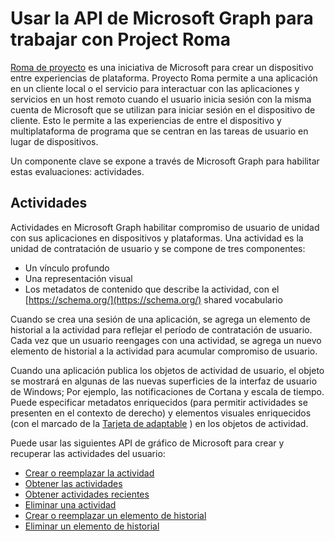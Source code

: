 # <a name="use-the-microsoft-graph-api-to-work-with-project-rome"></a>Usar la API de Microsoft Graph para trabajar con Project Roma

[Roma de proyecto](https://developer.microsoft.com/en-us/windows/project-rome) es una iniciativa de Microsoft para crear un dispositivo entre experiencias de plataforma. Proyecto Roma permite a una aplicación en un cliente local o el servicio para interactuar con las aplicaciones y servicios en un host remoto cuando el usuario inicia sesión con la misma cuenta de Microsoft que se utilizan para iniciar sesión en el dispositivo de cliente. Esto le permite a las experiencias de entre el dispositivo y multiplataforma de programa que se centran en las tareas de usuario en lugar de dispositivos.

Un componente clave se expone a través de Microsoft Graph para habilitar estas evaluaciones: actividades.

## <a name="activities"></a>Actividades

Actividades en Microsoft Graph habilitar compromiso de usuario de unidad con sus aplicaciones en dispositivos y plataformas. Una actividad es la unidad de contratación de usuario y se compone de tres componentes:

- Un vínculo profundo
- Una representación visual
- Los metadatos de contenido que describe la actividad, con el [https://schema.org/](https://schema.org/) shared vocabulario

Cuando se crea una sesión de una aplicación, se agrega un elemento de historial a la actividad para reflejar el período de contratación de usuario. Cada vez que un usuario reengages con una actividad, se agrega un nuevo elemento de historial a la actividad para acumular compromiso de usuario.

Cuando una aplicación publica los objetos de actividad de usuario, el objeto se mostrará en algunas de las nuevas superficies de la interfaz de usuario de Windows; Por ejemplo, las notificaciones de Cortana y escala de tiempo. Puede especificar metadatos enriquecidos (para permitir actividades se presenten en el contexto de derecho) y elementos visuales enriquecidos (con el marcado de la [Tarjeta de adaptable](https://adaptivecards.io/) ) en los objetos de actividad.

Puede usar las siguientes API de gráfico de Microsoft para crear y recuperar las actividades del usuario:

- [Crear o reemplazar la actividad](../api/projectrome_put_activity.md)
- [Obtener las actividades](../api/projectrome_get_activities.md)
- [Obtener actividades recientes](../api/projectrome_get_recent_activities.md)
- [Eliminar una actividad](../api/projectrome_delete_activity.md)
- [Crear o reemplazar un elemento de historial](../api/projectrome_put_historyitem.md)
- [Eliminar un elemento de historial](../api/projectrome_delete_historyitem.md)


